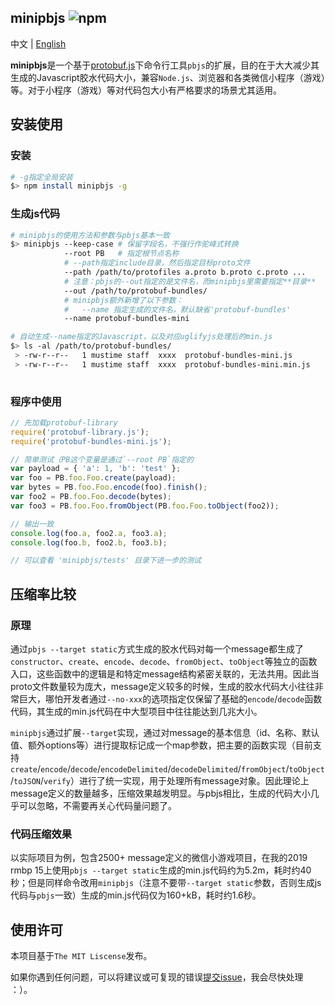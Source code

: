 ## minipbjs ![npm](https://img.shields.io/npm/v/minipbjs?color=0c0&style=flat-square)

中文 | [English](https://github.com/mustime/minipbjs/blob/main/README.md)

**minipbjs**是一个基于[protobuf.js](https://github.com/protobufjs/protobuf.js)下命令行工具`pbjs`的扩展，目的在于大大减少其生成的Javascript胶水代码大小，兼容`Node.js`、浏览器和各类微信小程序（游戏）等。对于小程序（游戏）等对代码包大小有严格要求的场景尤其适用。

## 安装使用

### 安装

```bash
# -g指定全局安装
$> npm install minipbjs -g
```

### 生成js代码

```bash
# minipbjs的使用方法和参数与pbjs基本一致
$> minipbjs --keep-case # 保留字段名，不强行作驼峰式转换
            --root PB   # 指定根节点名称
            # --path指定include目录，然后指定目标proto文件
            --path /path/to/protofiles a.proto b.proto c.proto ...
            # 注意：pbjs的--out指定的是文件名，而minipbjs里需要指定**目录**
            --out /path/to/protobuf-bundles/
            # minipbjs额外新增了以下参数：
            #   --name 指定生成的文件名，默认缺省'protobuf-bundles'
            --name protobuf-bundles-mini

# 自动生成--name指定的Javascript，以及对应uglifyjs处理后的min.js
$> ls -al /path/to/protobuf-bundles/
 > -rw-r--r--   1 mustime staff  xxxx  protobuf-bundles-mini.js
 > -rw-r--r--   1 mustime staff  xxxx  protobuf-bundles-mini.min.js
 
```

### 程序中使用

```javascript
// 先加载protobuf-library
require('protobuf-library.js');
require('protobuf-bundles-mini.js');

// 简单测试（PB这个变量是通过`--root PB`指定的
var payload = { 'a': 1, 'b': 'test' };
var foo = PB.foo.Foo.create(payload);
var bytes = PB.foo.Foo.encode(foo).finish();
var foo2 = PB.foo.Foo.decode(bytes);
var foo3 = PB.foo.Foo.fromObject(PB.foo.Foo.toObject(foo2));

// 输出一致
console.log(foo.a, foo2.a, foo3.a);
console.log(foo.b, foo2.b, foo3.b);

// 可以查看 'minipbjs/tests' 目录下进一步的测试
```


## 压缩率比较

### 原理

通过`pbjs --target static`方式生成的胶水代码对每一个message都生成了`constructor`、`create`、`encode`、`decode`、`fromObject`、`toObject`等独立的函数入口，这些函数中的逻辑是和特定message结构紧密关联的，无法共用。因此当proto文件数量较为庞大，message定义较多的时候，生成的胶水代码大小往往非常巨大，哪怕开发者通过`--no-xxx`的选项指定仅保留了基础的`encode`/`decode`函数代码，其生成的min.js代码在中大型项目中往往能达到几兆大小。

`minipbjs`通过扩展`--target`实现，通过对message的基本信息（id、名称、默认值、额外options等）进行提取标记成一个map参数，把主要的函数实现（目前支持`create`/`encode`/`decode`/`encodeDelimited`/`decodeDelimited`/`fromObject`/`toObject`/`toJSON`/`verify`）进行了统一实现，用于处理所有message对象。因此理论上message定义的数量越多，压缩效果越发明显。与pbjs相比，生成的代码大小几乎可以忽略，不需要再关心代码量问题了。

### 代码压缩效果

以实际项目为例，包含2500+ message定义的微信小游戏项目，在我的2019 rmbp 15上使用`pbjs --target static`生成的min.js代码约为5.2m，耗时约40秒；但是同样命令改用`minipbjs`（注意不要带`--target static`参数，否则生成js代码与`pbjs`一致）生成的min.js代码仅为160+kB，耗时约1.6秒。

## 使用许可

本项目基于`The MIT Liscense`发布。

如果你遇到任何问题，可以将建议或可复现的错误[提交issue](https://github.com/mustime/minipbjs/issues)，我会尽快处理 ：）。

